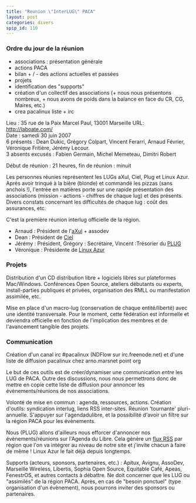 ```yaml
---
title: "Reunion \"InterLUG\" PACA"
layout: post
categories: divers
spip_id: 110
---
```


### Ordre du jour de la réunion ###

- associations : présentation générale
- actions PACA
- bilan + / - des actions actuelles et passées
- projets
- identification des "supports"
- création d'un collectif des associations (+ nous nous présentons nombreux, + nous avons de poids dans la balance en face du CR, CG, Maires, etc.)
- crea pacalinux liste + irc

Lieu : 35 rue de la Paix Marcel Paul, 13001 Marseille URL: http://laboate.com/<br>
Date : samedi 30 juin 2007<br>
6 présents : Dean Dukic, Grégory Colpart, Vincent Ferarri, Arnaud Février, Véronique Fritière, Jérémy Lecour.<br>
3 absents excusés : Fabien Germain, Michel Memeteau, Dimitri Robert

Début de réunion : 21 heures, fin de réunion : minuit

Les personnes réunies représentent les LUGs aXul, Ciel, Plug et Linux Azur.
Après avoir trinqué à la bière (blonde) et commandé les pizzas (sans anchois !), l'entrée en matières porte sur une rapide présentation des associations (mission - actions - chiffres de chaque lug) et des présents. Divers constats concernant les difficultés de chaque lug : coût des assurances, etc.

C'est la première réunion interlug officielle de la région.

- Arnaud : Président de l'[aXul](http://www.axul.org/) + assodev
- Dean : Président de [Ciel](http://www.ciel.eu.org/)
- Jérémy : Président, Grégory : Secrétaire, Vincent :Trésorier du [PLUG](http://www.plugfr.org/)
- Véronique : Présidente de [Linux Azur](http://linux-azur.org)

### Projets ###

Distribution d'un CD distribution libre + logiciels libres sur plateformes Mac/Windows. Conférences Open Source, ateliers débutants ou experts, install-parties publiques et privées, organisation des RMLL ou manifestation assimilée, etc.

Mise en place d'un macro-lug (conservation de chaque entité/liberté) avec une identité transversale. Pour le moment, cette fédération est informelle et deviendra officielle en fonction de l'implication des membres et de l'avancement tangible des projets.

### Communication ###

Création d'un canal irc #pacalinux (NDFlow sur irc.freenode.net) et d'une liste de diffusion pacalinux chez arno.marsnet point org

Le but de ces outils est de créer/dynamiser une communication *entre* les LUG de PACA. Outre des discussions, nous nous permettrons donc de mettre en copie cette liste de diffusion pour annoncer les évènements/réunions de nos associations.

Volonté de mise en commun : agenda, ressources, actions. Création d'outils: syndication interlug, liens RSS inter-sites. Réunion 'tournante' pluri-annuelle. S'appuyer sur l'agendadulibre, et la possibilité d'avoir un filtre sur la région PACA pour les évènements.

Nous (PLUG) allons d'ailleurs nous efforcer d'annoncer nos évènements/réunions sur l'Agenda du Libre. Cela génère un [flux RSS](http://www.agendadulibre.org/rss.php?region=21) par région que l'on va intégrer au niveau de notre site et j'invite chacun à faire de même ! Linux Azur le fait déjà depuis longtemps.

Supports (acteurs, sponsors, partenaires, etc.) : Apitux, Avignu, AssoDev, Marseille Wireless, Libertis, Sophia Open Source, Equitable Café, Apeas, FenestrOS, et autres contacts à débattre. Ne doit concerner que les LUG ou "assimilés" de la région PACA. Après, en cas de "besoin ponctuel" (type organisation d'un évènement), nous pourrons inviter des sponsors ou partenaires.